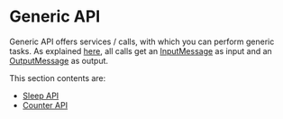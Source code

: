 # Generic API

Generic API offers services / calls, with which you can perform generic tasks. As explained [here](../messages), all calls get an [InputMessage](../messages/#inputmessage-class) as input and an [OutputMessage](../messages/#outputmessage-class) as output.

This section contents are:

- [Sleep API](generic_sleep.md)
- [Counter API](generic_counter.md)
